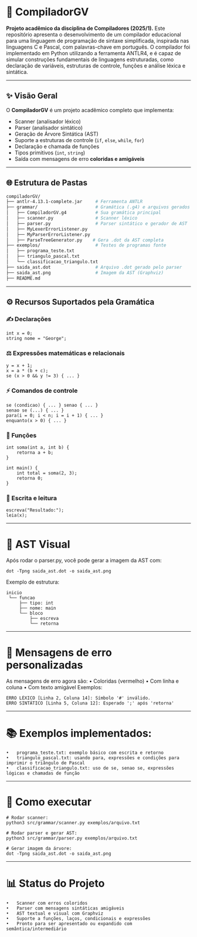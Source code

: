 # 🚀 CompiladorGV
**Projeto acadêmico da disciplina de Compiladores (2025/1).** Este repositório apresenta o desenvolvimento de um compilador educacional para uma linguagem de programação de sintaxe simplificada, inspirada nas linguagens C e Pascal, com palavras-chave em português.
O compilador foi implementado em Python utilizando a ferramenta ANTLR4, e é capaz de simular construções fundamentais de linguagens estruturadas, como declaração de variáveis, estruturas de controle, funções e análise léxica e sintática.

---
## ✨ Visão Geral
O **CompiladorGV** é um projeto acadêmico completo que implementa:

- Scanner (analisador léxico)
- Parser (analisador sintático)
- Geração de Árvore Sintática (AST)
- Suporte a estruturas de controle (`if`, `else`, `while`, `for`)
- Declaração e chamada de funções
- Tipos primitivos (`int`, `string`)
- Saída com mensagens de erro **coloridas e amigáveis**
---
## 🌐 Estrutura de Pastas
```bash
compiladorGV/
├── antlr-4.13.1-complete.jar     # Ferramenta ANTLR
├── grammar/                      # Gramática (.g4) e arquivos gerados
│   ├── CompiladorGV.g4           # Sua gramática principal
│   ├── scanner.py                # Scanner léxico
│   ├── parser.py                 # Parser sintático e gerador de AST
│   ├── MyLexerErrorListener.py
│   ├── MyParserErrorListener.py
│   ├── ParseTreeGenerator.py    # Gera .dot da AST completa
├── exemplos/                     # Testes de programas fonte
│   ├── programa_teste.txt
│   ├── triangulo_pascal.txt
│   └── classificacao_triangulo.txt
├── saida_ast.dot                 # Arquivo .dot gerado pelo parser
├── saida_ast.png                 # Imagem da AST (Graphviz)
├── README.md
```
---
## ⚙️ Recursos Suportados pela Gramática

### ✍️ Declarações
```
int x = 0;
string nome = "George";
```
### ⚖️ Expressões matemáticas e relacionais
```
y = x + 1;
x = a * (b + c);
se (x > 0 && y != 3) { ... }
```
### ⚡ Comandos de controle
```
se (condicao) { ... } senao { ... }
senao se (...) { ... }
para(i = 0; i < n; i = i + 1) { ... }
enquanto(x > 0) { ... }
```
### 🔎 Funções
```
int soma(int a, int b) {
    retorna a + b;
}

int main() {
    int total = soma(2, 3);
    retorna 0;
}
```
### 🔹 Escrita e leitura
```
escreva("Resultado:");
leia(x);
```
---
# 🎨 AST Visual

Após rodar o parser.py, você pode gerar a imagem da AST com:
```
dot -Tpng saida_ast.dot -o saida_ast.png
```
Exemplo de estrutura:
```
inicio
 └── funcao
     ├── tipo: int
     ├── nome: main
     └── bloco
         ├── escreva
         └── retorna
```
---
# 🔐 Mensagens de erro personalizadas

As mensagens de erro agora são:
	•	Coloridas (vermelho)
	•	Com linha e coluna
	•	Com texto amigável
Exemplos:
```
ERRO LÉXICO [Linha 2, Coluna 14]: Símbolo '#' inválido.
ERRO SINTÁTICO [Linha 5, Coluna 12]: Esperado ';' após 'retorna'
```
---
# 📚 Exemplos implementados:
	•	programa_teste.txt: exemplo básico com escrita e retorno
	•	triangulo_pascal.txt: usando para, expressões e condições para imprimir o triângulo de Pascal
	•	classificacao_triangulo.txt: uso de se, senao se, expressões lógicas e chamadas de função
 ---
 # 🚀 Como executar
 ```
# Rodar scanner:
python3 src/grammar/scanner.py exemplos/arquivo.txt

# Rodar parser e gerar AST:
python3 src/grammar/parser.py exemplos/arquivo.txt

# Gerar imagem da árvore:
dot -Tpng saida_ast.dot -o saida_ast.png
```
---
# 📊 Status do Projeto
	•	Scanner com erros coloridos
	•	Parser com mensagens sintáticas amigáveis
	•	AST textual e visual com Graphviz
	•	Suporte a funções, laços, condicionais e expressões
	•	Pronto para ser apresentado ou expandido com semântica/intermediário
